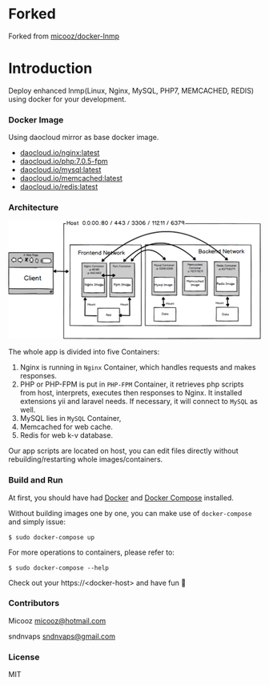 # Forked

Forked from [micooz/docker-lnmp](https://github.com/micooz/docker-lnmp)

# Introduction

Deploy enhanced lnmp(Linux, Nginx, MySQL, PHP7, MEMCACHED, REDIS) using docker for your development.

### Docker Image

Using daocloud mirror as base docker image.

- [daocloud.io/nginx:latest](https://hub.docker.com/_/nginx/)
- [daocloud.io/php:7.0.5-fpm](https://hub.docker.com/_/php/)
- [daocloud.io/mysql:latest](https://hub.docker.com/_/mysql/)
- [daocloud.io/memcached:latest](https://hub.docker.com/_/memcached/)
- [daocloud.io/redis:latest](https://hub.docker.com/_/redis/)

### Architecture

![architecture][1]

The whole app is divided into five Containers:

1. Nginx is running in `Nginx` Container, which handles requests and makes responses.
2. PHP or PHP-FPM is put in `PHP-FPM` Container, it retrieves php scripts from host, interprets, executes then responses to Nginx. It installed extensions yii and laravel needs. If necessary, it will connect to `MySQL` as well.
3. MySQL lies in `MySQL` Container, 
4. Memcached for web cache.
5. Redis for web k-v database.

Our app scripts are located on host, you can edit files directly without rebuilding/restarting whole images/containers.

### Build and Run

At first, you should have had [Docker](https://docs.docker.com) and [Docker Compose](https://docs.docker.com/compose) installed.

Without building images one by one, you can make use of `docker-compose` and simply issue:

    $ sudo docker-compose up

For more operations to containers, please refer to:

    $ sudo docker-compose --help

Check out your https://\<docker-host\> and have fun :beer:

### Contributors

Micooz <micooz@hotmail.com>

sndnvaps <sndnvaps@gmail.com>

### License

MIT

  [1]: architecture.png

